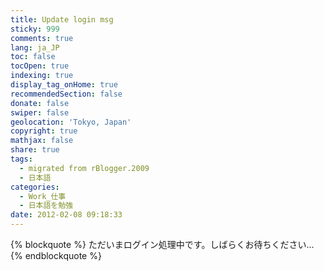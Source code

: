 ```yaml
---
title: Update login msg
sticky: 999
comments: true
lang: ja_JP
toc: false
tocOpen: true
indexing: true
display_tag_onHome: true
recommendedSection: false
donate: false
swiper: false
geolocation: 'Tokyo, Japan'
copyright: true
mathjax: false
share: true
tags:
  - migrated from rBlogger.2009
  - 日本語
categories:
  - Work_仕事
  - 日本語を勉強
date: 2012-02-08 09:18:33
---
```

{% blockquote %}
 ただいまログイン処理中です。しばらくお待ちください...
{% endblockquote %}

